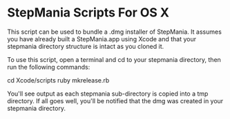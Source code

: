 StepMania Scripts For OS X
=========

This script can be used to bundle a .dmg installer of StepMania.
It assumes you have already built a StepMania.app using Xcode and
that your stepmania directory structure is intact as you cloned it.

To use this script, open a terminal and cd to your stepmania directory,
then run the following commands:

cd Xcode/scripts
ruby mkrelease.rb

You'll see output as each stepmania sub-directory is copied into a tmp directory.
If all goes well, you'll be notified that the dmg was created in your stepmania directory.